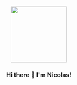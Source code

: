 ###
<p align="center">
  <img src="https://i.imgur.com/GZHodUG.png](https://media.giphy.com/media/Dh5q0sShxgp13DwrvG/giphy.gif)](https://media.giphy.com/media/Dh5q0sShxgp13DwrvG/giphy.gif" width="150px"/>
  <h3 align="center">Hi there 👋 I'm Nicolas!</h3>
</p>

<!--
**ncastellanosort/ncastellanosort** is a ✨ _special_ ✨ repository because its `README.md` (this file) appears on your GitHub profile.

Here are some ideas to get you started:

- 🔭 I’m currently working on ...
- 🌱 I’m currently learning ...
- 👯 I’m looking to collaborate on ...
- 🤔 I’m looking for help with ...
- 💬 Ask me about ...
- 📫 How to reach me: ...
- 😄 Pronouns: ...
- ⚡ Fun fact: ...
-->
